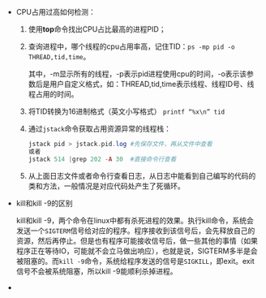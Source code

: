 * CPU占用过高如何检测：

  1. 使用**top**命令找出CPU占比最高的进程PID；
  
  2. 查询进程中，哪个线程的cpu占用率高，记住TID：`ps -mp pid -o THREAD,tid,time`。
  
      其中，-m显示所有的线程，-p表示pid进程使用cpu的时间，-o表示该参数后是用户自定义格式，如：THREAD,tid,time表示线程、线程ID号、线程占用的时间。
  
  3. 将TID转换为16进制格式（英文小写格式） `printf “%x\n” tid`
  
  4. 通过`jstack`命令获取占用资源异常的线程栈：
  
      ```php
      jstack pid > jstack.pid.log #先保存文件，再从文件中查看
      或者
      jstack 514 |grep 202 -A 30  #直接命令行查看
      ```
  
  5. 从上面日志文件或者命令行查看日志，从日志中能看到自己编写的代码的类和方法，一般情况是对应代码处产生了死循环。

- kill和kill -9的区别

  kill和kill -9，两个命令在linux中都有杀死进程的效果。执行kill命令，系统会发送一个`SIGTERM`信号给对应的程序。程序接收到该信号后，会先释放自己的资源，然后再停止。但是也有程序可能接收信号后，做一些其他的事情（如果程序正在等待IO，可能就不会立马做出响应），也就是说，SIGTERM多半是会被阻塞的。而`kill -9`命令，系统给程序发送的信号是`SIGKILL`，即exit。exit信号不会被系统阻塞，所以kill -9能顺利杀掉进程。

- 